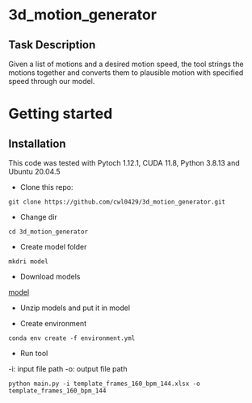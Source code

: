 # 3d_motion_generator

## Task Description
Given a list of motions and a desired motion speed, the tool strings the motions together and converts them to plausible motion with specified speed through our model.


# Getting started
## Installation
This code was tested with Pytoch 1.12.1, CUDA 11.8, Python 3.8.13 and Ubuntu 20.04.5

- Clone this repo:

```
git clone https://github.com/cwl0429/3d_motion_generator.git
```

- Change dir

```
cd 3d_motion_generator
```

- Create model folder

```
mkdri model
```

- Download models

[model](https://drive.google.com/file/d/1iXDmnqapE7vur89ivaM4VFc69JwIWd2r/view?usp=share_link)

- Unzip models and put it in model

- Create environment

```
conda env create -f environment.yml
```

- Run tool

-i: input file path
-o: output file path 
```
python main.py -i template_frames_160_bpm_144.xlsx -o template_frames_160_bpm_144  
```
